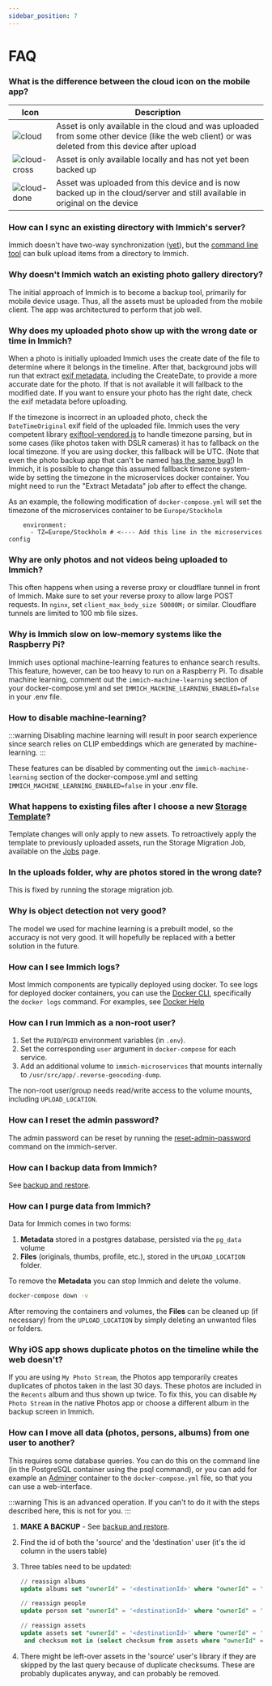 ```yaml
---
sidebar_position: 7
---
```


# FAQ

### What is the difference between the cloud icon on the mobile app?

| Icon                               | Description                                                                                                                                     |
| ---------------------------------- | ----------------------------------------------------------------------------------------------------------------------------------------------- |
| ![cloud](/img/cloud.svg)           | Asset is only available in the cloud and was uploaded from some other device (like the web client) or was deleted from this device after upload |
| ![cloud-cross](/img/cloud-off.svg) | Asset is only available locally and has not yet been backed up                                                                                  |
| ![cloud-done](/img/cloud-done.svg) | Asset was uploaded from this device and is now backed up in the cloud/server and still available in original on the device                      |

### How can I sync an existing directory with Immich's server?

Immich doesn't have two-way synchronization ([yet](https://github.com/immich-app/immich/discussions/1006)), but the [command line tool](/docs/features/bulk-upload.md) can bulk upload items from a directory to Immich.

### Why doesn't Immich watch an existing photo gallery directory?

The initial approach of Immich is to become a backup tool, primarily for mobile device usage. Thus, all the assets must be uploaded from the mobile client. The app was architectured to perform that job well.

### Why does my uploaded photo show up with the wrong date or time in Immich?

When a photo is initially uploaded Immich uses the create date of the file to determine where it belongs in the timeline. After that, background jobs will run that extract [exif metadata](https://en.wikipedia.org/wiki/Exif), including the CreateDate, to provide a more accurate date for the photo. If that is not available it will fallback to the modified date. If you want to ensure your photo has the right date, check the exif metadata before uploading.

If the timezone is incorrect in an uploaded photo, check the `DateTimeOriginal` exif field of the uploaded file. Immich uses the very competent library [exiftool-vendored.js](https://github.com/photostructure/exiftool-vendored.js#dates) to handle timezone parsing, but in some cases (like photos taken with DSLR cameras) it has to fallback on the local timezone. If you are using docker, this fallback will be UTC. (Note that even the photo backup app that can't be named [has the same bug!](https://photo.stackexchange.com/a/126978)) In Immich, it is possible to change this assumed fallback timezone system-wide by setting the timezone in the microservices docker container. You might need to run the "Extract Metadata" job after to effect the change.

As an example, the following modification of `docker-compose.yml` will set the timezone of the microservices container to be `Europe/Stockholm`

```
    environment:
      - TZ=Europe/Stockholm # <---- Add this line in the microservices config
```

### Why are only photos and not videos being uploaded to Immich?

This often happens when using a reverse proxy or cloudflare tunnel in front of Immich. Make sure to set your reverse proxy to allow large POST requests. In `nginx`, set `client_max_body_size 50000M;` or similar. Cloudflare tunnels are limited to 100 mb file sizes.

### Why is Immich slow on low-memory systems like the Raspberry Pi?

Immich uses optional machine-learning features to enhance search results. This feature, however, can be too heavy to run on a Raspberry Pi. To disable machine learning, comment out the `immich-machine-learning` section of your docker-compose.yml and set `IMMICH_MACHINE_LEARNING_ENABLED=false` in your .env file.

### How to disable machine-learning?

:::warning
Disabling machine learning will result in poor search experience since search relies on CLIP embeddings which are generated by machine-learning.
:::

These features can be disabled by commenting out the `immich-machine-learning` section of the docker-compose.yml and setting `IMMICH_MACHINE_LEARNING_ENABLED=false` in your .env file.

### What happens to existing files after I choose a new [Storage Template](/docs/administration/storage-template.mdx)?

Template changes will only apply to new assets. To retroactively apply the template to previously uploaded assets, run the Storage Migration Job, available on the [Jobs](/docs/administration/jobs.md) page.

### In the uploads folder, why are photos stored in the wrong date?

This is fixed by running the storage migration job.

### Why is object detection not very good?

The model we used for machine learning is a prebuilt model, so the accuracy is not very good. It will hopefully be replaced with a better solution in the future.

### How can I see Immich logs?

Most Immich components are typically deployed using docker. To see logs for deployed docker containers, you can use the [Docker CLI](https://docs.docker.com/engine/reference/commandline/cli/), specifically the `docker logs` command. For examples, see [Docker Help](/docs/guides/docker-help.md)

### How can I run Immich as a non-root user?

1. Set the `PUID`/`PGID` environment variables (in `.env`).
2. Set the corresponding `user` argument in `docker-compose` for each service.
3. Add an additional volume to `immich-microservices` that mounts internally to `/usr/src/app/.reverse-geocoding-dump`.

The non-root user/group needs read/write access to the volume mounts, including `UPLOAD_LOCATION`.

### How can I reset the admin password?

The admin password can be reset by running the [reset-admin-password](/docs/administration/server-commands.md) command on the immich-server.

### How can I backup data from Immich?

See [backup and restore](/docs/administration/backup-and-restore.md).

### How can I **purge** data from Immich?

Data for Immich comes in two forms:

1. **Metadata** stored in a postgres database, persisted via the `pg_data` volume
2. **Files** (originals, thumbs, profile, etc.), stored in the `UPLOAD_LOCATION` folder.

To remove the **Metadata** you can stop Immich and delete the volume.

```bash title="Remove Immich (containers and volumes)"
docker-compose down -v
```

After removing the containers and volumes, the **Files** can be cleaned up (if necessary) from the `UPLOAD_LOCATION` by simply deleting an unwanted files or folders.

### Why iOS app shows duplicate photos on the timeline while the web doesn't?

If you are using `My Photo Stream`, the Photos app temporarily creates duplicates of photos taken in the last 30 days. These photos are included in the `Recents` album and thus shown up twice. To fix this, you can disable `My Photo Stream` in the native Photos app or choose a different album in the backup screen in Immich.

### How can I move all data (photos, persons, albums) from one user to another?

This requires some database queries. You can do this on the command line (in the PostgreSQL container using the psql command), or you can add for example an [Adminer](https://www.adminer.org/) container to the `docker-compose.yml` file, so that you can use a web-interface.

:::warning
This is an advanced operation. If you can't to do it with the steps described here, this is not for you.
:::

1. **MAKE A BACKUP** - See [backup and restore](/docs/administration/backup-and-restore.md).
2. Find the id of both the 'source' and the 'destination' user (it's the id column in the users table)
3. Three tables need to be updated:

   ```sql
   // reassign albums
   update albums set "ownerId" = '<destinationId>' where "ownerId" = '<sourceId>';

   // reassign people
   update person set "ownerId" = '<destinationId>' where "ownerId" = '<sourceId>';

   // reassign assets
   update assets set "ownerId" = '<destinationId>' where "ownerId" = '<sourceId>'
    and checksum not in (select checksum from assets where "ownerId" = '<destinationId>');
   ```

4. There might be left-over assets in the 'source' user's library if they are skipped by the last query because of duplicate checksums. These are probably duplicates anyway, and can probably be removed.
